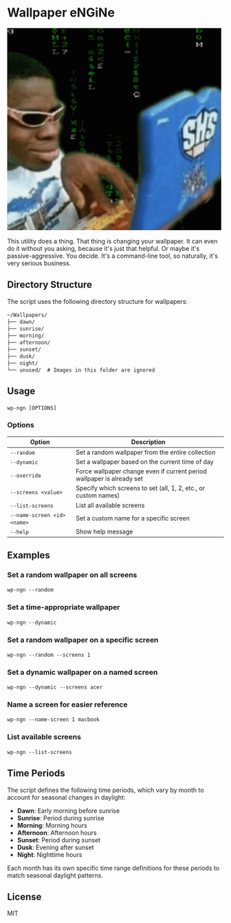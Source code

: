 # Wallpaper eNGiNe 

![big brain](./big_brain.gif)

This utility does a thing. That thing is changing your wallpaper. It can even do it without you asking, because it's just that helpful. Or maybe it's passive-aggressive. You decide. It's a command-line tool, so naturally, it's very serious business.

## Directory Structure

The script uses the following directory structure for wallpapers:

```
~/Wallpapers/
├── dawn/
├── sunrise/
├── morning/
├── afternoon/
├── sunset/
├── dusk/
├── night/
└── unused/  # Images in this folder are ignored
```

## Usage

```
wp-ngn [OPTIONS]
```

### Options

| Option | Description |
|--------|-------------|
| `--random` | Set a random wallpaper from the entire collection |
| `--dynamic` | Set a wallpaper based on the current time of day |
| `--override` | Force wallpaper change even if current period wallpaper is already set |
| `--screens <value>` | Specify which screens to set (all, 1, 2, etc., or custom names) |
| `--list-screens` | List all available screens |
| `--name-screen <id> <name>` | Set a custom name for a specific screen |
| `--help` | Show help message |

## Examples

### Set a random wallpaper on all screens
```
wp-ngn --random
```

### Set a time-appropriate wallpaper
```
wp-ngn --dynamic
```

### Set a random wallpaper on a specific screen
```
wp-ngn --random --screens 1
```

### Set a dynamic wallpaper on a named screen
```
wp-ngn --dynamic --screens acer
```

### Name a screen for easier reference
```
wp-ngn --name-screen 1 macbook
```

### List available screens
```
wp-ngn --list-screens
```

## Time Periods

The script defines the following time periods, which vary by month to account for seasonal changes in daylight:

- **Dawn**: Early morning before sunrise
- **Sunrise**: Period during sunrise
- **Morning**: Morning hours
- **Afternoon**: Afternoon hours
- **Sunset**: Period during sunset
- **Dusk**: Evening after sunset
- **Night**: Nighttime hours

Each month has its own specific time range definitions for these periods to match seasonal daylight patterns.

## License
MIT 

